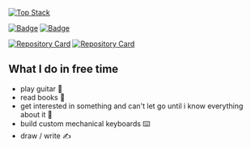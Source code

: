 [![Top Stack](https://widget.realdeveloper.pro/api/top?stack=vuejs,github,php)](https://github.com/danielradosa)

[![Badge](https://widget.realdeveloper.pro/api/badge?title=Languages%20and%20Frameworks&badges=VueJS,Quasar,PHP,Node.js,Express.js,HTML,MongoDB,SASS,JavaScript,CSS,React-native,Expo)](https://github.com/danielradosa)
[![Badge](https://widget.realdeveloper.pro/api/badge?title=Database%20and%20DevOps&badges=MySQL,MongoDB,Mongoose,Git,GitHub)](https://github.com/danielradosa)

[![Repository Card](https://widget.realdeveloper.pro/api/card?user=danielradosa&repo=DangoTypesDWP&locale=en)](https://github.com/danielradosa/DangoTypesDWP/)
[![Repository Card](https://widget.realdeveloper.pro/api/card?user=danielradosa&repo=superior-assault&locale=en)](https://github.com/danielradosa/superior-assault/)

## What I do in free time
- play guitar 🎸
- read books 📖
- get interested in something and can't let go until i know everything about it 🌟
- build custom mechanical keyboards ⌨️
- draw / write ✍️
